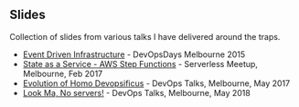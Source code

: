 ## Slides

Collection of slides from various talks I have delivered around the traps.

- [Event Driven Infrastructure](https://shivaman.github.io/event-driven-infrastructure.html#/) - DevOpsDays Melbourne 2015
- [State as a Service - AWS Step Functions](https://shivaman.github.io/state-as-a-service-serverlessmeetup-melbourne-feb2017.html) - Serverless Meetup, Melbourne, Feb 2017
- [Evolution of Homo Devopsificus](https://shivaman.github.io/evolution-of-homo-devopsificus.html#/) - DevOps Talks, Melbourne, May 2017
- [Look Ma, No servers!](https://shivaman.github.io/look-ma-no-servers.html) - DevOps Talks, Melbourne, May 2018

